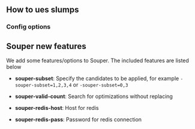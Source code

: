 

## How to ues slumps

### Config options

## Souper new features

We add some features/options to Souper. The included features are listed below

- **souper-subset**: Specify the candidates to be applied, for example
```-souper-subset=1,2,3,4``` or ```-souper-subset=0,3```


- **souper-valid-count**: Search for optimizations without replacing

- **souper-redis-host**: Host for redis
- **souper-redis-pass**: Password for redis connection